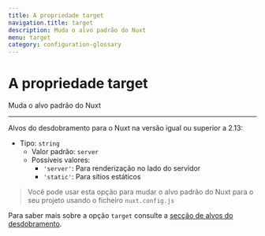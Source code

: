 ```yaml
---
title: A propriedade target
navigation.title: target
description: Muda o alvo padrão do Nuxt
menu: target
category: configuration-glossary
---
```

# A propriedade target

Muda o alvo padrão do Nuxt

---

Alvos do desdobramento para o Nuxt na versão igual ou superior a 2.13:

- Tipo: `string`
  - Valor padrão: `server`
  - Possíveis valores:
    - `'server'`: Para renderização no lado do servidor
    - `'static'`: Para sítios estáticos

> Você pode usar esta opção para mudar o alvo padrão do Nuxt para o seu projeto usando o ficheiro `nuxt.config.js`

Para saber mais sobre a opção `target` consulte a [secção de alvos do desdobramento](/docs/features/deployment-targets).
